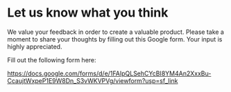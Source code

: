 # Let us know what you think

We value your feedback in order to create a valuable product. Please take a moment to share your thoughts by filling out this Google form. Your input is highly appreciated. 

Fill out the following form here:

https://docs.google.com/forms/d/e/1FAIpQLSehCYcBI8YM4An2XxxBu-CcaujtWxpeP1E9W8Dn_S3vWKVPVg/viewform?usp=sf_link